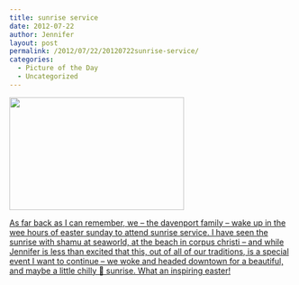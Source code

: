 ```yaml
---
title: sunrise service
date: 2012-07-22
author: Jennifer
layout: post
permalink: /2012/07/22/20120722sunrise-service/
categories:
  - Picture of the Day
  - Uncategorized
---
```

[<img title="IMG_1199" height="200" alt="" width="310" class="alignnone size-thumbnail wp-image-1598" src="http://static.squarespace.com/static/50db6bb3e4b015296cd43789/50dfa5b1e4b0dc6320e0b5ea/50dfa5b3e4b0dc6320e0b8fa/1342993338000/?format=original" />](http://www.flickr.com/photos/jenniferandJennifers_photos/sets/72157630711427194/)

[As far back as I can remember, we &#8211; the davenport family &#8211; wake up in the wee hours of easter sunday to attend sunrise service. I have seen the sunrise with shamu at seaworld, at the beach in corpus christi &#8211; and while Jennifer is less than excited that this, out of all of our traditions, is a special event I want to continue &#8211; we woke and headed downtown for a beautiful, and maybe a little chilly 🙂 sunrise. What an inspiring easter!](http://www.flickr.com/photos/jenniferandJennifers_photos/sets/72157630711427194/)
